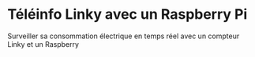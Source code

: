 # Téléinfo Linky avec un Raspberry Pi
Surveiller sa consommation électrique en temps réel avec un compteur Linky et un Raspberry 
